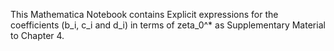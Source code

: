 This Mathematica Notebook contains Explicit expressions for the coefficients (b_i, c_i and d_i) in terms of zeta_0^* as Supplementary Material to Chapter 4.



